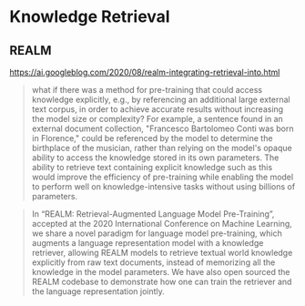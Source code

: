 # Knowledge Retrieval

## REALM

https://ai.googleblog.com/2020/08/realm-integrating-retrieval-into.html

> what if there was a method for pre-training that could access knowledge explicitly, e.g., by referencing an additional large external text corpus, in order to achieve accurate results without increasing the model size or complexity?  For example, a sentence found in an external document collection, "Francesco Bartolomeo Conti was born in Florence," could be referenced by the model to determine the birthplace of the musician, rather than relying on the model's opaque ability to access the knowledge stored in its own parameters. The ability to retrieve text containing explicit knowledge such as this would improve the efficiency of pre-training while enabling the model to perform well on knowledge-intensive tasks without using billions of parameters.

> In “REALM: Retrieval-Augmented Language Model Pre-Training”, accepted at the 2020 International Conference on Machine Learning, we share a novel paradigm for language model pre-training, which augments a language representation model with a knowledge retriever, allowing REALM models to retrieve textual world knowledge explicitly from raw text documents, instead of memorizing all the knowledge in the model parameters. We have also open sourced the REALM codebase to demonstrate how one can train the retriever and the language representation jointly.